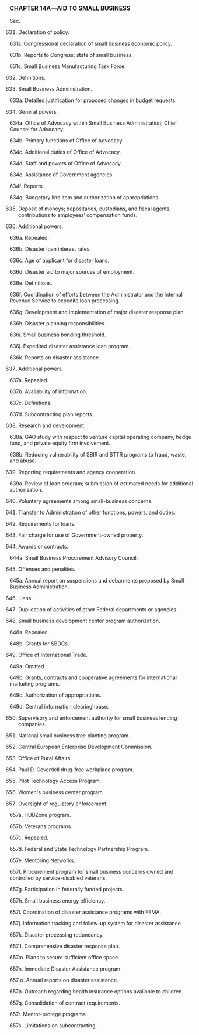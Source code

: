 ### **CHAPTER 14A—AID TO SMALL BUSINESS** ###

Sec.

631. Declaration of policy.

631a. Congressional declaration of small business economic policy.

631b. Reports to Congress; state of small business.

631c. Small Business Manufacturing Task Force.

632. Definitions.

633. Small Business Administration.

633a. Detailed justification for proposed changes in budget requests.

634. General powers.

634a. Office of Advocacy within Small Business Administration; Chief Counsel for Advocacy.

634b. Primary functions of Office of Advocacy.

634c. Additional duties of Office of Advocacy.

634d. Staff and powers of Office of Advocacy.

634e. Assistance of Government agencies.

634f. Reports.

634g. Budgetary line item and authorization of appropriations.

635. Deposit of moneys; depositaries, custodians, and fiscal agents; contributions to employees’ compensation funds.

636. Additional powers.

636a. Repealed.

636b. Disaster loan interest rates.

636c. Age of applicant for disaster loans.

636d. Disaster aid to major sources of employment.

636e. Definitions.

636f. Coordination of efforts between the Administrator and the Internal Revenue Service to expedite loan processing.

636g. Development and implementation of major disaster response plan.

636h. Disaster planning responsibilities.

636i. Small business bonding threshold.

636j. Expedited disaster assistance loan program.

636k. Reports on disaster assistance.

637. Additional powers.

637a. Repealed.

637b. Availability of information.

637c. Definitions.

637d. Subcontracting plan reports.

638. Research and development.

638a. GAO study with respect to venture capital operating company, hedge fund, and private equity firm involvement.

638b. Reducing vulnerability of SBIR and STTR programs to fraud, waste, and abuse.

639. Reporting requirements and agency cooperation.

639a. Review of loan program; submission of estimated needs for additional authorization.

640. Voluntary agreements among small-business concerns.

641. Transfer to Administration of other functions, powers, and duties.

642. Requirements for loans.

643. Fair charge for use of Government-owned property.

644. Awards or contracts.

644a. Small Business Procurement Advisory Council.

645. Offenses and penalties.

645a. Annual report on suspensions and debarments proposed by Small Business Administration.

646. Liens.

647. Duplication of activities of other Federal departments or agencies.

648. Small business development center program authorization.

648a. Repealed.

648b. Grants for SBDCs.

649. Office of International Trade.

649a. Omitted.

649b. Grants, contracts and cooperative agreements for international marketing programs.

649c. Authorization of appropriations.

649d. Central information clearinghouse.

650. Supervisory and enforcement authority for small business lending companies.

651. National small business tree planting program.

652. Central European Enterprise Development Commission.

653. Office of Rural Affairs.

654. Paul D. Coverdell drug-free workplace program.

655. Pilot Technology Access Program.

656. Women's business center program.

657. Oversight of regulatory enforcement.

657a. HUBZone program.

657b. Veterans programs.

657c. Repealed.

657d. Federal and State Technology Partnership Program.

657e. Mentoring Networks.

657f. Procurement program for small business concerns owned and controlled by service-disabled veterans.

657g. Participation in federally funded projects.

657h. Small business energy efficiency.

657i. Coordination of disaster assistance programs with FEMA.

657j. Information tracking and follow-up system for disaster assistance.

657k. Disaster processing redundancy.

657 l. Comprehensive disaster response plan.

657m. Plans to secure sufficient office space.

657n. Immediate Disaster Assistance program.

657 o. Annual reports on disaster assistance.

657p. Outreach regarding health insurance options available to children.

657q. Consolidation of contract requirements.

657r. Mentor-protege programs.

657s. Limitations on subcontracting.